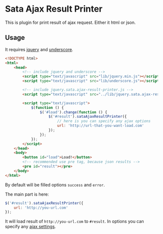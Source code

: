 # Sata Ajax Result Printer

This is plugin for print result of ajax request. Either it html or json.

## Usage
It requires [jquery](https://github.com/jquery/jquery) and [underscore](https://github.com/jashkenas/underscore).

``` html
<!DOCTYPE html>
<html>
	<head>
		<!-- include jquery and underscore -->
		<script type="text/javascript" src="lib/jquery.min.js"></script>
		<script type="text/javascript" src="lib/underscore.js"></script>

		<!-- include jquery.sata.ajax-result-printer.js -->
		<script type="text/javascript" src="../lib/jquery.sata.ajax-result-printer.js"></script>

		<script type="text/javascript">
			$(function () {
				$('#load').change(function () {
					$('#result').sataAjaxResultPrinter({
						// here is you can specify any ajax options
						url: 'http://url-that-you-want-load.com'
					});
				});
			});
		</script>
	</head>
	<body>
		<button id="load">Load!</button>
		<!-- recommended use pre tag, because json results -->
		<pre id="result"></pre>
	</body>
</html>
```

By default will be filled options `success` and `error`.

The main part is here:

``` javascript
$('#result').sataAjaxResultPrinter({
	url: 'http://you-url.com'
});
```

It will load result of `http://you-url.com` to `#result`. In options you can specify any [ajax settings](http://api.jquery.com/jquery.ajax/).